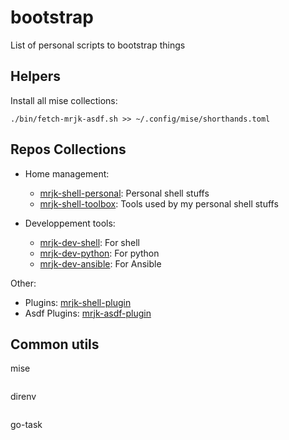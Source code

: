 # bootstrap
List of personal scripts to bootstrap things

## Helpers

Install all mise collections:
```
./bin/fetch-mrjk-asdf.sh >> ~/.config/mise/shorthands.toml
```

## Repos Collections

* Home management:
  * [mrjk-shell-personal](https://github.com/topics/mrjk-shell-personal): Personal shell stuffs
  * [mrjk-shell-toolbox](https://github.com/topics/mrjk-shell-toolbox): Tools used by my personal shell stuffs

* Developpement tools:
  * [mrjk-dev-shell](https://github.com/topics/mrjk-dev-shell): For shell
  * [mrjk-dev-python](https://github.com/topics/mrjk-dev-python): For python
  * [mrjk-dev-ansible](https://github.com/topics/mrjk-dev-ansible): For Ansible  

Other:
* Plugins: [mrjk-shell-plugin](https://github.com/topics/mrjk-shell-plugin)
* Asdf Plugins: [mrjk-asdf-plugin](https://github.com/topics/mrjk-shell-asdf)

## Common utils

mise
```
```

direnv
```
```

go-task
```
```
